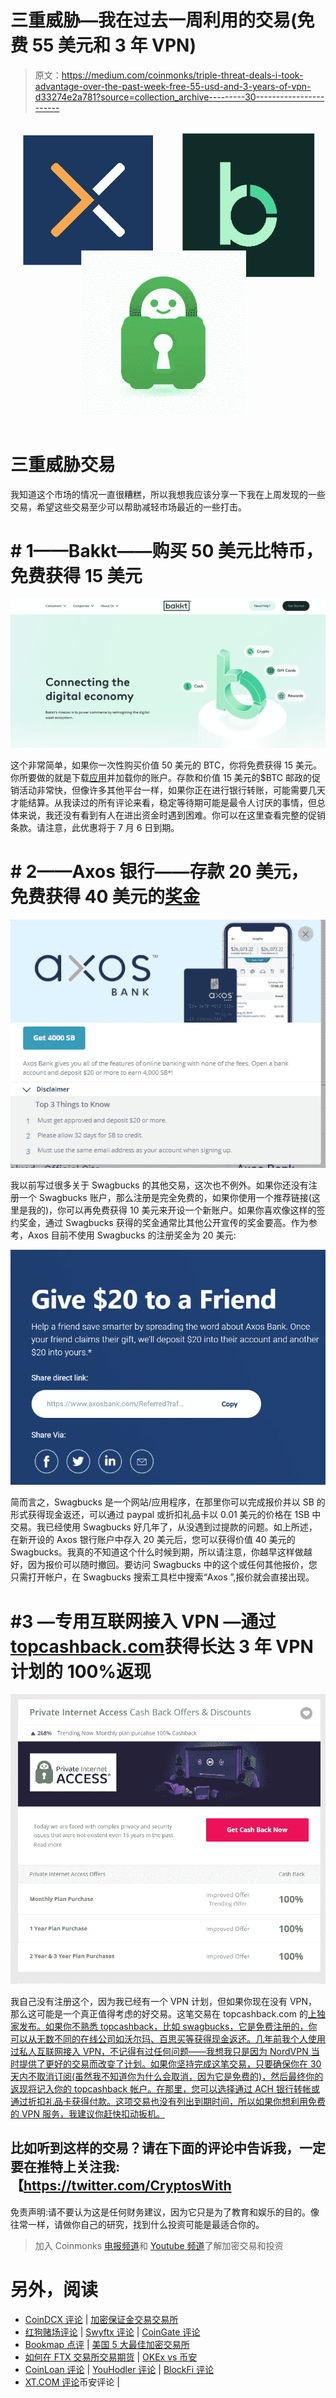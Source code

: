 # 三重威胁—我在过去一周利用的交易(免费 55 美元和 3 年 VPN)

> 原文：<https://medium.com/coinmonks/triple-threat-deals-i-took-advantage-over-the-past-week-free-55-usd-and-3-years-of-vpn-d33274e2a781?source=collection_archive---------30----------------------->

![](img/6a222336adf22a5d5ff3587816083abc.png)

# 三重威胁交易

我知道这个市场的情况一直很糟糕，所以我想我应该分享一下我在上周发现的一些交易，希望这些交易至少可以帮助减轻市场最近的一些打击。

# # 1——Bakkt——购买 50 美元比特币，免费获得 15 美元

![](img/5eb4d8d28dfa0f0b78ec430c94440f60.png)

这个非常简单，如果你一次性购买价值 50 美元的 BTC，你将免费获得 15 美元。你所要做的就是下载[应用](https://www.bakkt.com/promotional-terms#sms)并加载你的账户。存款和价值 15 美元的$BTC 邮政的促销活动非常快，但像许多其他平台一样，如果你正在进行银行转账，可能需要几天才能结算。从我读过的所有评论来看，稳定等待期可能是最令人讨厌的事情，但总体来说，我还没有看到有人在进出资金时遇到困难。你可以在这里查看完整的促销条款。请注意，此优惠将于 7 月 6 日到期。

# # 2——Axos 银行——存款 20 美元，免费获得 40 美元的[奖金](https://www.swagbucks.com/register?rb=10826501&cmp=72&cxid=1200-twitter)

![](img/fbe7b8d8d24c2bc669c1d1bea21d86c6.png)

我以前写过很多关于 Swagbucks 的其他交易，这次也不例外。如果你还没有注册一个 Swagbucks 账户，那么注册是完全免费的，如果你使用一个推荐链接(这里是我的)，你可以再免费获得 10 美元来开设一个新账户。如果你喜欢像这样的签约奖金，通过 Swagbucks 获得的奖金通常比其他公开宣传的奖金要高。作为参考，Axos 目前不使用 Swagbucks 的注册奖金为 20 美元:

![](img/ccf0dbc60f649ff8b2370fd12ed4c91b.png)

简而言之，Swagbucks 是一个网站/应用程序，在那里你可以完成报价并以 SB 的形式获得现金返还，可以通过 paypal 或折扣礼品卡以 0.01 美元的价格在 1SB 中交易。我已经使用 Swagbucks 好几年了，从没遇到过提款的问题。如上所述，在新开设的 Axos 银行账户中存入 20 美元后，您可以获得价值 40 美元的 Swagbucks。我真的不知道这个什么时候到期，所以请注意，你越早这样做越好，因为报价可以随时撤回。要访问 Swagbucks 中的这个或任何其他报价，您只需打开帐户，在 Swagbucks 搜索工具栏中搜索“Axos ”,报价就会直接出现。

# #3 —专用互联网接入 VPN —通过[topcashback.com](https://www.publish0x.com/%20https:/www.topcashback.com/ref/jaik83)获得长达 3 年 VPN 计划的 100%返现

![](img/2ae7c44e992aeaeb7a3c2fddddb704bd.png)

我自己没有注册这个，因为我已经有一个 VPN 计划，但如果你现在没有 VPN，那么这可能是一个真正值得考虑的好交易。这笔交易在 topcashback.com 的[上独家发布。如果你不熟悉 topcashback，比如 swagbucks，它是免费注册的，你可以从无数不同的在线公司如沃尔玛、百思买等获得现金返还。几年前我个人使用过私人互联网接入 VPN，不记得有过任何问题——我想我只是因为 NordVPN 当时提供了更好的交易而改变了计划。如果你坚持完成这笔交易，只要确保你在 30 天内不取消订阅(虽然我不知道你为什么会取消，因为它是免费的)，然后最终你的返现将记入你的 topcashback 帐户。在那里，您可以选择通过 ACH 银行转帐或通过折扣礼品卡获得付款。这项交易也没有列出到期时间，所以如果你想利用免费的 VPN 服务，我建议你赶快扣动扳机。](https://www.publish0x.com/%20https:/www.topcashback.com/ref/jaik83)

## 比如听到这样的交易？请在下面的评论中告诉我，一定要在推特上关注我:【https://twitter.com/CryptosWith

免责声明:请不要认为这是任何财务建议，因为它只是为了教育和娱乐的目的。像往常一样，请做你自己的研究，找到什么投资可能是最适合你的。

> 加入 Coinmonks [电报频道](https://t.me/coincodecap)和 [Youtube 频道](https://www.youtube.com/c/coinmonks/videos)了解加密交易和投资

# 另外，阅读

*   [CoinDCX 评论](/coinmonks/coindcx-review-8444db3621a2) | [加密保证金交易交易所](https://coincodecap.com/crypto-margin-trading-exchanges)
*   [红狗赌场评论](https://coincodecap.com/red-dog-casino-review) | [Swyftx 评论](https://coincodecap.com/swyftx-review) | [CoinGate 评论](https://coincodecap.com/coingate-review)
*   [Bookmap 点评](https://coincodecap.com/bookmap-review-2021-best-trading-software) | [美国 5 大最佳加密交易所](https://coincodecap.com/crypto-exchange-usa)
*   [如何在 FTX 交易所交易期货](https://coincodecap.com/ftx-futures-trading) | [OKEx vs 币安](https://coincodecap.com/okex-vs-binance)
*   [CoinLoan 评论](https://coincodecap.com/coinloan-review) | [YouHodler 评论](/coinmonks/youhodler-4-easy-ways-to-make-money-98969b9689f2) | [BlockFi 评论](https://coincodecap.com/blockfi-review)
*   [XT.COM 评论](https://coincodecap.com/profittradingapp-for-binance)币安评论 |